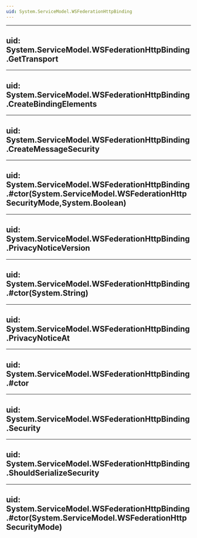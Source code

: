 ```yaml
---
uid: System.ServiceModel.WSFederationHttpBinding
---
```


---
uid: System.ServiceModel.WSFederationHttpBinding.GetTransport
---

---
uid: System.ServiceModel.WSFederationHttpBinding.CreateBindingElements
---

---
uid: System.ServiceModel.WSFederationHttpBinding.CreateMessageSecurity
---

---
uid: System.ServiceModel.WSFederationHttpBinding.#ctor(System.ServiceModel.WSFederationHttpSecurityMode,System.Boolean)
---

---
uid: System.ServiceModel.WSFederationHttpBinding.PrivacyNoticeVersion
---

---
uid: System.ServiceModel.WSFederationHttpBinding.#ctor(System.String)
---

---
uid: System.ServiceModel.WSFederationHttpBinding.PrivacyNoticeAt
---

---
uid: System.ServiceModel.WSFederationHttpBinding.#ctor
---

---
uid: System.ServiceModel.WSFederationHttpBinding.Security
---

---
uid: System.ServiceModel.WSFederationHttpBinding.ShouldSerializeSecurity
---

---
uid: System.ServiceModel.WSFederationHttpBinding.#ctor(System.ServiceModel.WSFederationHttpSecurityMode)
---
